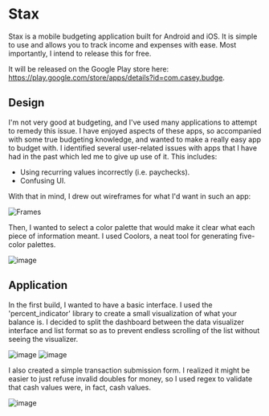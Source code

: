 # Stax

Stax is a mobile budgeting application built for Android and iOS. It is simple to use and allows you to track income and expenses with ease. Most importantly, I intend to release this for free.

It will be released on the Google Play store here: https://play.google.com/store/apps/details?id=com.casey.budge.

## Design

I'm not very good at budgeting, and I've used many applications to attempt to remedy this issue. I have enjoyed aspects of these apps, so accompanied with some true budgeting knowledge, and wanted to make a really easy app to budget with. I identified several user-related issues with apps that I have had in the past which led me to give up use of it. This includes:
- Using recurring values incorrectly (i.e. paychecks).
- Confusing UI.

With that in mind, I drew out wireframes for what I'd want in such an app:

![Frames](https://github.com/CaseyNguyen/Stax/assets/83699098/7ac9766a-1ccf-4fe7-974e-b51c2b8e69b5)

Then, I wanted to select a color palette that would make it clear what each piece of information meant. I used Coolors, a neat tool for generating five-color palettes.

![image](https://github.com/CaseyNguyen/Stax/assets/83699098/f7a3f780-0289-476f-9081-b45c360447fd)

## Application

In the first build, I wanted to have a basic interface. I used the 'percent_indicator' library to create a small visualization of what your balance is. I decided to split the dashboard between the data visualizer interface and list format so as to prevent endless scrolling of the list without seeing the visualizer.

![image](https://github.com/CaseyNguyen/Stax/assets/83699098/fdc0120b-d388-4a17-bcaf-25cc62ccb7a5) ![image](https://github.com/CaseyNguyen/Stax/assets/83699098/40545894-e7f2-4fad-a896-7a4a1dee248a)

I also created a simple transaction submission form. I realized it might be easier to just refuse invalid doubles for money, so I used regex to validate that cash values were, in fact, cash values.

![image](https://github.com/CaseyNguyen/Stax/assets/83699098/4d106c48-2a1b-4a53-9bbe-789de95bd8f4)
